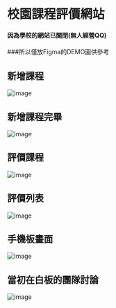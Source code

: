 # 校園課程評價網站<br/>
#### 因為學校的網站已關閉(無人經營QQ)
###所以僅放Figma的DEMO圖供參考

## 新增課程
![image]()
<br/>

## 新增課程完畢
![image]()
<br/>

## 評價課程
![image]()
<br/>

## 評價列表
![image]()
<br/>

## 手機板畫面
![image]()
<br/>

## 當初在白板的團隊討論
![image]()
<br/>


